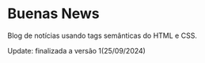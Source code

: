 # Buenas News



Blog de notícias usando tags semânticas do HTML e CSS.

Update: finalizada a versão 1(25/09/2024)
